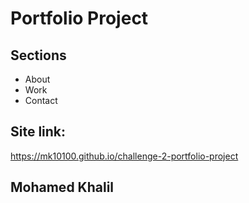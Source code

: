 # Portfolio Project

## Sections

- About
- Work
- Contact

## Site link:

https://mk10100.github.io/challenge-2-portfolio-project

## Mohamed Khalil

